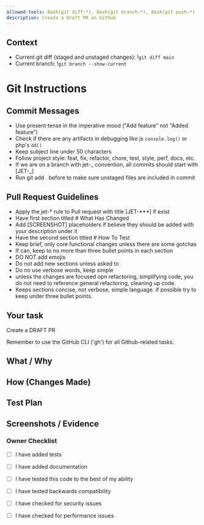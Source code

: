 ```yaml
---
allowed-tools: Bash(git diff:*), Bash(git branch:*), Bash(git push:*)
description: Create a Draft PR on Github
---
```


## Context

- Current git diff (staged and unstaged changes): !`git diff main`
- Current branch: !`git branch --show-current`

# Git Instructions

## Commit Messages

- Use present tense in the imperative mood ("Add feature" not "Added feature")
- Check if there are any artifacts in debugging like js `console.log()` or php's `dd()`
- Keep subject line under 50 characters
- Follow project style: feat, fix, refactor, chore, test, style, perf, docs, etc.
- If we are on a branch with jet-_ convention, all commits should start with [JET-_]
- Run git add . before to make sure unstaged files are included in commit

## Pull Request Guidelines

- Apply the jet-\* rule to Pull request with title [JET-***] if exist
- Have first section titled # What Has Changed
- Add [SCREENSHOT] placeholders if believe they should be added with your description under it
- Have the second section titled # How To Test
- Keep brief, only core functional changes unless there are some gotchas
- If can, keep to no more than three bullet points in each section
- DO NOT add emojis
- Do not add new sections unless asked to
- Do no use verbose words, keep simple
- unless the changes are focused opn refactoring, simplifying code, you do not need to reference general refactoring, cleaning up code.
- Keeps sections concise, not verbose, simple language. if possible try to keep under three bullet points.

## Your task

Create a DRAFT PR

Remember to use the GitHub CLI ('gh') for all Github-related tasks.
<!--
Use this template for every PR. Keep it concise but complete.
Delete guidance comments (like this) before submitting.
-->

## What / Why

<!-- Brief problem statement and user impact.
Example:
- What: Add support for X
- Why: Users want to be able to do X because Y
- Context: Any additional context or information that would help reviewers understand the change.
-->

## How (Changes Made)

<!-- Summarize the approach and main changes.
Example:
- Describe the approach taken to implement the changes.
- Highlight any significant changes or additions.
-->

## Test Plan

<!--
Motivation: Write this as if someone else had to verify it in 10 minutes.
Be explicit and reproducible. Include commands, data, expected outputs, and where to look.

Examples:
- Update X Workspace config with the x.json config file in this pull request.
- Insert this workspace_import `INSERT INTO workspace_imports (workspace_id, ...) VALUES (99, ...);`
- Run `php artisan data:import 99 --force`
- Then check both on UI and DB that the import ran successfully.
- Check for missing or broken data
- Unit: `php artisan test --filter=ClassNameTest` should pass.

If a certain environment is needed to fully test, specify it here. If we should grab from prod or dev any data.
-->

## Screenshots / Evidence

<!--
Add **1–2** images even if not UI:
- Terminal output snippet (success/failure)
- Pages/components modified (if applicable)
- Full screenshots preferred so we can see the context
- Logs/metrics
- Small diff of config/feature flag
Drag & drop images here.
-->

### Owner Checklist

- [ ] I have added tests
- [ ] I have added documentation
- [ ] I have tested this code to the best of my ability
- [ ] I have tested backwards compatibility
- [ ] I have checked for security issues
- [ ] I have checked for performance issues


